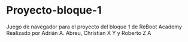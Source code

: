 # Proyecto-bloque-1
Juego de navegador para el proyecto del bloque 1 de ReBoot Academy
Realizado por Adrián A. Abreu, Christian X Y y Roberto Z A
